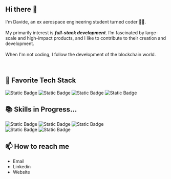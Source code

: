 ## Hi there 👋
I'm Davide, an ex aerospace engineering student turned coder 👨‍💻.<br/><br/>
My primarily interest is ***full-stack development***. I’m fascinated by large-scale and high-impact products, and I like to contribute to their creation and development.<br/><br/>
When I'm not coding, I follow the development of the blockchain world.

<br/>

## 🚀 Favorite Tech Stack
![Static Badge](https://img.shields.io/badge/tailwindcss-06B6D4?style=for-the-badge&logo=tailwindcss&logoColor=white)
![Static Badge](https://img.shields.io/badge/typescript-3178C6?style=for-the-badge&logo=typescript&logoColor=white)
![Static Badge](https://img.shields.io/badge/react-61DAFB?style=for-the-badge&logo=react&logoColor=black)
![Static Badge](https://img.shields.io/badge/next.js-000000?style=for-the-badge&logo=nextdotjs)

## 📚 Skills in Progress...
![Static Badge](https://img.shields.io/badge/node.js-5FA04E?style=for-the-badge&logo=nodedotjs&logoColor=white)
![Static Badge](https://img.shields.io/badge/express-000000?style=for-the-badge&logo=express&logoColor=white)
![Static Badge](https://img.shields.io/badge/mongodb-47A248?style=for-the-badge&logo=mongodb&logoColor=white)
<br />
![Static Badge](https://img.shields.io/badge/prisma-2D3748?style=for-the-badge&logo=prisma)
![Static Badge](https://img.shields.io/badge/postgresql-4169E1?style=for-the-badge&logo=postgresql&logoColor=white)

## 📫 How to reach me
- Email
- Linkedin
- Website

<!--
**DavideAvagnano/DavideAvagnano** is a ✨ _special_ ✨ repository because its `README.md` (this file) appears on your GitHub profile.

Here are some ideas to get you started:

- 🔭 I’m currently working on ...
- 🌱 I’m currently learning ...
- 👯 I’m looking to collaborate on ...
- 🤔 I’m looking for help with ...
- 💬 Ask me about ...
- 📫 How to reach me: ...
- 😄 Pronouns: ...
- ⚡ Fun fact: ...
-->
